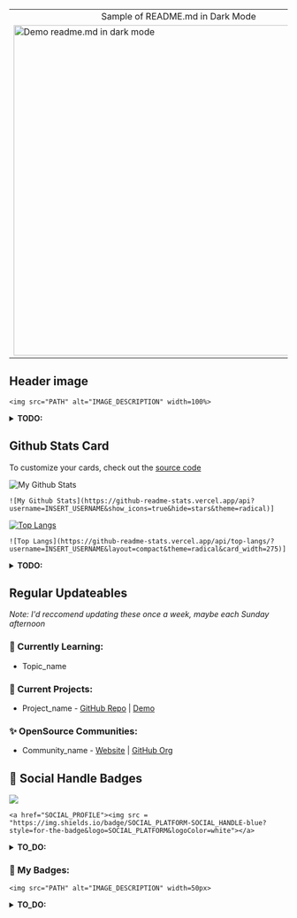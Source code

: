 <table>
  <tr>
    <td align="center">Sample of README.md in Dark Mode</td>
    <td align="center">Sample of README.md in Light Mode</td>
  </tr>
<tr>
  <td><img src="https://user-images.githubusercontent.com/69833791/135889670-56e641d1-c577-49f3-abd6-30cb5f1b585a.png" alt="Demo readme.md in dark mode" width="597" ></td>
  <td><img src="https://user-images.githubusercontent.com/69833791/135892235-46d9c225-22ef-463e-8a28-d87260de4a0d.png" alt="Demo readme.md in light mode" width="597" ></td>
</tr>
</table>


## Header image
```
<img src="PATH" alt="IMAGE_DESCRIPTION" width=100%>
```
<details>
  <summary><b>TODO:</b></summary>
  <ol>
    <li>Add an image source: Upload a png, svg, jpeg or gif and replace <i>PATH</i> in the image tag with the url/path</li>
    <li>Add alternate text: Replace the <i>IMAGE_DESCRIPTION</i> in the image tag with a short description of the image for better accessibility</li>
  </ol>
  </details>

## Github Stats Card
To customize your cards, check out the [source code](https://github.com/anuraghazra/github-readme-stats)

![My Github Stats](https://github-readme-stats.vercel.app/api?username=Akshu-on-github&show_icons=true&hide=stars&theme=radical)
```
![My Github Stats](https://github-readme-stats.vercel.app/api?username=INSERT_USERNAME&show_icons=true&hide=stars&theme=radical)]
```
[![Top Langs](https://github-readme-stats.vercel.app/api/top-langs/?username=Akshu-on-github&layout=compact&theme=radical&card_width=275)](https://github.com/Akshu-on-github)
```
![Top Langs](https://github-readme-stats.vercel.app/api/top-langs/?username=INSERT_USERNAME&layout=compact&theme=radical&card_width=275)]
```
<details>
  <summary><b>TODO:</b></summary>
  <ol>
    <li>Replace <i>INSERT_USERNAME</i> with your GitHub username in the parameter <i>username=INSERT_USERNAME</i> in both cards</li>
  </ol>
  </details>

## Regular Updateables
_Note: I'd reccomend updating these once a week, maybe each Sunday afternoon_

### 🌱 Currently Learning:
- Topic_name

### 🍃 Current Projects:
- Project_name - [GitHub Repo](Link) | [Demo](Link)

### ✨ OpenSource Communities:
- Community_name - [Website](Link) | [GitHub Org](Link)

## 💬 Social Handle Badges
<a href="SOCIAL_PROFILE"><img src = "https://img.shields.io/badge/SOCIAL_PLATFORM-SOCIAL_HANDLE-blue?style=for-the-badge&logo=SOCIAL_PLATFORM&logoColor=white"></a>
```
<a href="SOCIAL_PROFILE"><img src = "https://img.shields.io/badge/SOCIAL_PLATFORM-SOCIAL_HANDLE-blue?style=for-the-badge&logo=SOCIAL_PLATFORM&logoColor=white"></a>
```

<details>
  <summary><b>TO_DO:</b></summary>
  <ol>
    <li>Replace <i>SOCIAL_PLATFORM</i> to the social media handle of your choice (eg: LinkedIn, Twitter, etc.)</li>
    <li>Replace <i>SOCIAL_PROFILE</i> to the link to your profile on the social media platform</li>
    <li>Replace <i>SOCIAL_HANDLE</i> to your username on the social media platform</li>
  </ol>
  </details>

### 📛 My Badges:
```
<img src="PATH" alt="IMAGE_DESCRIPTION" width=50px>
```
<details>
  <summary><b>TO_DO:</b></summary>
  <ol>
    <li>Add an image source: Upload a png, svg, jpeg or gif and replace <i>PATH</i> in the image tag with the url/path</li>
    <li>Add alternate text: Replace the <i>IMAGE_DESCRIPTION</i> in the image tag with a short description of the image for better accessibility</li>
  </ol>
  </details>
